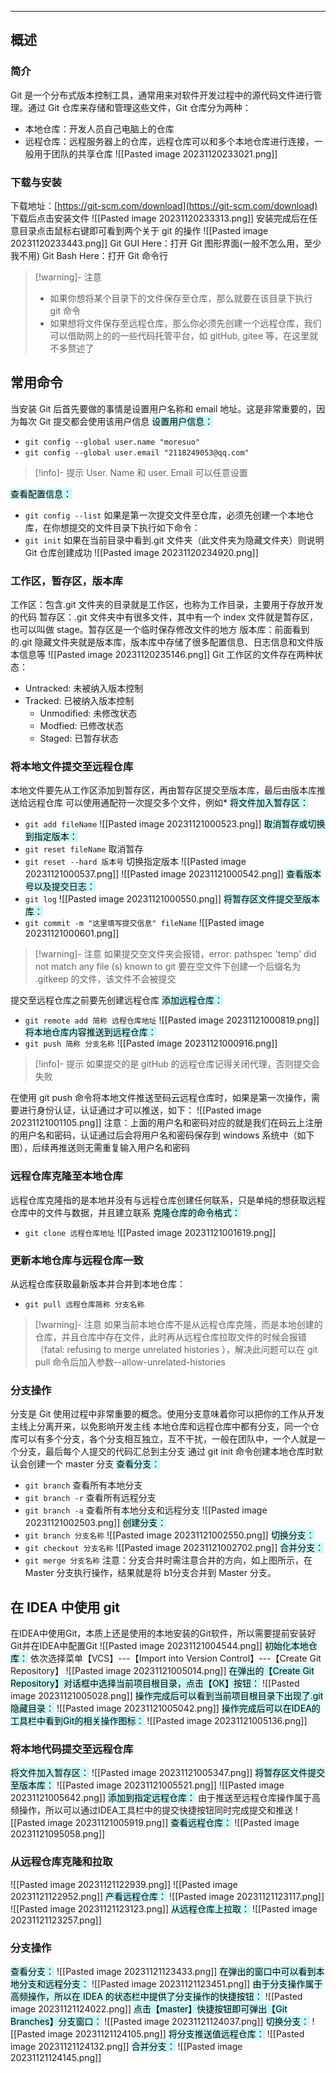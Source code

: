***
##  概述
### 简介
Git 是一个分布式版本控制工具，通常用来对软件开发过程中的源代码文件进行管理。通过 Git 仓库来存储和管理这些文件，Git 仓库分为两种：
- 本地仓库：开发人员自己电脑上的仓库
- 远程仓库：远程服务器上的仓库，远程仓库可以和多个本地仓库进行连接，一般用于团队的共享仓库
![[Pasted image 20231120233021.png]]
### 下载与安装
下载地址：[https://git-scm.com/download](https://git-scm.com/download)
下载后点击安装文件
![[Pasted image 20231120233313.png]]
安装完成后在任意目录点击鼠标右键即可看到两个关于 git 的操作
![[Pasted image 20231120233443.png]]
Git GUI Here：打开 Git 图形界面(一般不怎么用，至少我不用)
Git Bash Here：打开 Git 命令行

> [!warning]- 注意
> - 如果你想将某个目录下的文件保存至仓库，那么就要在该目录下执行 git 命令
> - 如果想将文件保存至远程仓库，那么你必须先创建一个远程仓库，我们可以借助网上的的一些代码托管平台，如 gitHub, gitee 等，在这里就不多赘述了
## 常用命令
当安装 Git 后首先要做的事情是设置用户名称和 email 地址。这是非常重要的，因为每次 Git 提交都会使用该用户信息
<mark style="background: #ABF7F7A6;">设置用户信息：</mark>
- `git config --global user.name "moresuo"`
- `git config --global user.email "2118249053@qq.com"`

> [!info]- 提示
> User. Name 和 user. Email 可以任意设置

<mark style="background: #ABF7F7A6;">查看配置信息：</mark>
- `git config --list`
如果是第一次提交文件至仓库，必须先创建一个本地仓库，在你想提交的文件目录下执行如下命令：
- `git init`
如果在当前目录中看到.git 文件夹（此文件夹为隐藏文件夹）则说明 Git 仓库创建成功
![[Pasted image 20231120234920.png]]
### 工作区，暂存区，版本库
工作区：包含.git 文件夹的目录就是工作区，也称为工作目录，主要用于存放开发的代码
暂存区：.git 文件夹中有很多文件，其中有一个 index 文件就是暂存区，也可以叫做 stage。暂存区是一个临时保存修改文件的地方
版本库：前面看到的.git 隐藏文件夹就是版本库，版本库中存储了很多配置信息、日志信息和文件版本信息等
![[Pasted image 20231120235146.png]]
Git 工作区的文件存在两种状态：
- Untracked: 未被纳入版本控制
- Tracked: 已被纳入版本控制
	- Unmodified: 未修改状态
	- Modfied: 已修改状态
	- Staged: 已暂存状态
### 将本地文件提交至远程仓库
本地文件要先从工作区添加到暂存区，再由暂存区提交至版本库，最后由版本库推送给远程仓库
可以使用通配符一次提交多个文件，例如*
<mark style="background: #ABF7F7A6;">将文件加入暂存区：</mark>
-  `git add fileName`
![[Pasted image 20231121000523.png]]
<mark style="background: #ABF7F7A6;">取消暂存或切换到指定版本：</mark>
- `git reset fileName` 取消暂存
- `git reset --hard 版本号` 切换指定版本
![[Pasted image 20231121000537.png]]
![[Pasted image 20231121000542.png]]
<mark style="background: #ABF7F7A6;">查看版本号以及提交日志：</mark>
- `git log`
![[Pasted image 20231121000550.png]]
<mark style="background: #ABF7F7A6;">将暂存区文件提交至版本库：</mark>
- `git commit -m "这里填写提交信息" fileName`
![[Pasted image 20231121000601.png]]

> [!warning]- 注意
> 如果提交空文件夹会报错，error: pathspec 'temp' did not match any file (s) known to git
> 要在空文件下创建一个后缀名为 .gitkeep 的文件，该文件不会被提交

提交至远程仓库之前要先创建远程仓库
<mark style="background: #ABF7F7A6;">添加远程仓库：</mark>
-  `git remote add 简称 远程仓库地址`
![[Pasted image 20231121000819.png]]
<mark style="background: #ABF7F7A6;">将本地仓库内容推送到远程仓库：</mark>
- `git push 简称 分支名称`
![[Pasted image 20231121000916.png]]

> [!info]- 提示
> 如果提交的是 gitHub 的远程仓库记得关闭代理，否则提交会失败

在使用 git push 命令将本地文件推送至码云远程仓库时，如果是第一次操作，需要进行身份认证，认证通过才可以推送，如下：
![[Pasted image 20231121001105.png]]
注意：上面的用户名和密码对应的就是我们在码云上注册的用户名和密码，认证通过后会将用户名和密码保存到 windows 系统中（如下图），后续再推送则无需重复输入用户名和密码
### 远程仓库克隆至本地仓库
远程仓库克隆指的是本地并没有与远程仓库创建任何联系，只是单纯的想获取远程仓库中的文件与数据，并且建立联系
<mark style="background: #ABF7F7A6;">克隆仓库的命令格式：</mark>
- `git clone 远程仓库地址`
![[Pasted image 20231121001619.png]]
### 更新本地仓库与远程仓库一致
从远程仓库获取最新版本并合并到本地仓库：
-  `git pull 远程仓库简称 分支名称`

> [!warning]- 注意
> 如果当前本地仓库不是从远程仓库克隆，而是本地创建的仓库，并且仓库中存在文件，此时再从远程仓库拉取文件的时候会报错（fatal: refusing to merge unrelated histories ），解决此问题可以在 git pull 命令后加入参数--allow-unrelated-histories

### 分支操作
分支是 Git 使用过程中非常重要的概念。使用分支意味着你可以把你的工作从开发主线上分离开来，以免影响开发主线
本地仓库和远程仓库中都有分支，同一个仓库可以有多个分支，各个分支相互独立，互不干扰，一般在团队中，一个人就是一个分支，最后每个人提交的代码汇总到主分支
通过 git init 命令创建本地仓库时默认会创建一个 master 分支
<mark style="background: #ABF7F7A6;">查看分支：</mark>
- `git branch` 查看所有本地分支
- `git branch -r` 查看所有远程分支
- `git branch -a` 查看所有本地分支和远程分支
![[Pasted image 20231121002503.png]]
<mark style="background: #ABF7F7A6;">创建分支：</mark>
- `git branch 分支名称`
![[Pasted image 20231121002550.png]]
<mark style="background: #ABF7F7A6;">切换分支：</mark>
- `git checkout 分支名称`
![[Pasted image 20231121002702.png]]
<mark style="background: #ABF7F7A6;">合并分支：</mark>
- `git merge 分支名称`
注意：分支合并时需注意合并的方向，如上图所示，在 Master 分支执行操作，结果就是将 b1分支合并到 Master 分支。
## 在 IDEA 中使用 git
在IDEA中使用Git，本质上还是使用的本地安装的Git软件，所以需要提前安装好Git并在IDEA中配置Git
![[Pasted image 20231121004544.png]]
<mark style="background: #ABF7F7A6;">初始化本地仓库：</mark>
依次选择菜单【VCS】---【Import into Version Control】---【Create Git Repository】
![[Pasted image 20231121005014.png]]
<mark style="background: #ABF7F7A6;">在弹出的【Create Git Repository】对话框中选择当前项目根目录，点击【OK】按钮：</mark>
![[Pasted image 20231121005028.png]]
<mark style="background: #ABF7F7A6;">操作完成后可以看到当前项目根目录下出现了.git 隐藏目录：</mark>
![[Pasted image 20231121005042.png]]
<mark style="background: #ABF7F7A6;">操作完成后可以在IDEA的工具栏中看到Git的相关操作图标：</mark>
![[Pasted image 20231121005136.png]]
### 将本地代码提交至远程仓库
<mark style="background: #ABF7F7A6;">将文件加入暂存区：</mark>
![[Pasted image 20231121005347.png]]
<mark style="background: #ABF7F7A6;">将暂存区文件提交至版本库：</mark>
![[Pasted image 20231121005521.png]]
![[Pasted image 20231121005642.png]]
<mark style="background: #ABF7F7A6;">添加到指定远程仓库：</mark>
由于推送至远程仓库操作属于高频操作，所以可以通过IDEA工具栏中的提交快捷按钮同时完成提交和推送
![[Pasted image 20231121005919.png]]
<mark style="background: #ABF7F7A6;">查看远程仓库：</mark>
![[Pasted image 20231121095058.png]]

### 从远程仓库克隆和拉取
![[Pasted image 20231121122939.png]]
![[Pasted image 20231121122952.png]]
<mark style="background: #ABF7F7A6;">产看远程仓库：</mark>
![[Pasted image 20231121123117.png]]
![[Pasted image 20231121123123.png]]
<mark style="background: #ABF7F7A6;">从远程仓库上拉取：</mark>
![[Pasted image 20231121123257.png]]
### 分支操作
<mark style="background: #ABF7F7A6;">查看分支：</mark>
![[Pasted image 20231121123433.png]]
<mark style="background: #ABF7F7A6;">在弹出的窗口中可以看到本地分支和远程分支：</mark>
![[Pasted image 20231121123451.png]]
<mark style="background: #ABF7F7A6;">由于分支操作属于高频操作，所以在 IDEA 的状态栏中提供了分支操作的快捷按钮：</mark>
![[Pasted image 20231121124022.png]]
<mark style="background: #ABF7F7A6;">点击【master】快捷按钮即可弹出【Git Branches】分支窗口：</mark>
![[Pasted image 20231121124037.png]]
<mark style="background: #ABF7F7A6;">切换分支：</mark>
![[Pasted image 20231121124105.png]]
<mark style="background: #ABF7F7A6;">将分支推送值远程仓库：</mark>
![[Pasted image 20231121124132.png]]
<mark style="background: #ABF7F7A6;">合并分支：</mark>
![[Pasted image 20231121124145.png]]